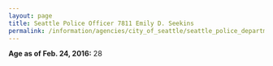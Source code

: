 ```yaml
---
layout: page
title: Seattle Police Officer 7811 Emily D. Seekins
permalink: /information/agencies/city_of_seattle/seattle_police_department/copbook/7811/
---
```


**Age as of Feb. 24, 2016:** 28
